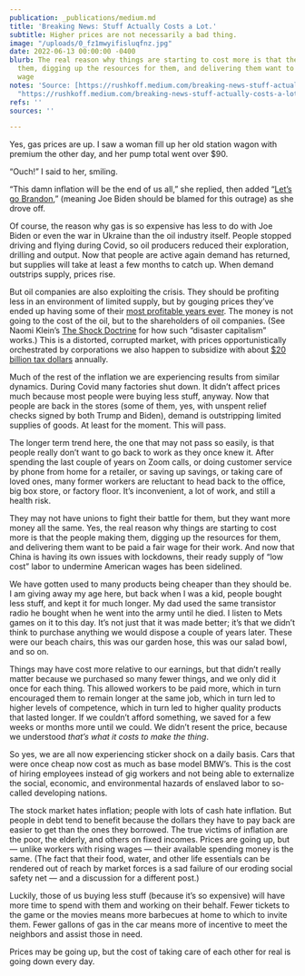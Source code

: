 ```yaml
---
publication: _publications/medium.md
title: 'Breaking News: Stuff Actually Costs a Lot.'
subtitle: Higher prices are not necessarily a bad thing.
image: "/uploads/0_fz1mwyifisluqfnz.jpg"
date: 2022-06-13 00:00:00 -0400
blurb: The real reason why things are starting to cost more is that the people making
  them, digging up the resources for them, and delivering them want to be paid a fair
  wage
notes: 'Source: [https://rushkoff.medium.com/breaking-news-stuff-actually-costs-a-lot-762743309e47](https://rushkoff.medium.com/breaking-news-stuff-actually-costs-a-lot-762743309e47
  "https://rushkoff.medium.com/breaking-news-stuff-actually-costs-a-lot-762743309e47")'
refs: ''
sources: ''

---
```

Yes, gas prices are up. I saw a woman fill up her old station wagon with premium the other day, and her pump total went over $90.

“Ouch!” I said to her, smiling.

“This damn inflation will be the end of us all,” she replied, then added “[Let’s go Brandon](https://en.wikipedia.org/wiki/Let%27s_Go_Brandon),” (meaning Joe Biden should be blamed for this outrage) as she drove off.

Of course, the reason why gas is so expensive has less to do with Joe Biden or even the war in Ukraine than the oil industry itself. People stopped driving and flying during Covid, so oil producers reduced their exploration, drilling and output. Now that people are active again demand has returned, but supplies will take at least a few months to catch up. When demand outstrips supply, prices rise.

But oil companies are also exploiting the crisis. They should be profiting less in an environment of limited supply, but by gouging prices they’ve ended up having some of their [most profitable years ever](https://www.usatoday.com/story/money/economy/2022/05/07/oil-company-record-profits-2022/9686761002/). The money is not going to the cost of the oil, but to the shareholders of oil companies. (See Naomi Klein’s [The Shock Doctrine](https://tsd.naomiklein.org/shock-doctrine.html) for how such “disaster capitalism” works.) This is a distorted, corrupted market, with prices opportunistically orchestrated by corporations we also happen to subsidize with about [$20 billion tax dollars](https://generation180.org/the-absurd-truth-about-fossil-fuel-subsidies/) annually.

Much of the rest of the inflation we are experiencing results from similar dynamics. During Covid many factories shut down. It didn’t affect prices much because most people were buying less stuff, anyway. Now that people are back in the stores (some of them, yes, with unspent relief checks signed by both Trump and Biden), demand is outstripping limited supplies of goods. At least for the moment. This will pass.

The longer term trend here, the one that may not pass so easily, is that people really don’t want to go back to work as they once knew it. After spending the last couple of years on Zoom calls, or doing customer service by phone from home for a retailer, or saving up savings, or taking care of loved ones, many former workers are reluctant to head back to the office, big box store, or factory floor. It’s inconvenient, a lot of work, and still a health risk.

They may not have unions to fight their battle for them, but they want more money all the same. Yes, the real reason why things are starting to cost more is that the people making them, digging up the resources for them, and delivering them want to be paid a fair wage for their work. And now that China is having its own issues with lockdowns, their ready supply of “low cost” labor to undermine American wages has been sidelined.

We have gotten used to many products being cheaper than they should be. I am giving away my age here, but back when I was a kid, people bought less stuff, and kept it for much longer. My dad used the same transistor radio he bought when he went into the army until he died. I listen to Mets games on it to this day. It’s not just that it was made better; it’s that we didn’t think to purchase anything we would dispose a couple of years later. These were our beach chairs, this was our garden hose, this was our salad bowl, and so on.

Things may have cost more relative to our earnings, but that didn’t really matter because we purchased so many fewer things, and we only did it once for each thing. This allowed workers to be paid more, which in turn encouraged them to remain longer at the same job, which in turn led to higher levels of competence, which in turn led to higher quality products that lasted longer. If we couldn’t afford something, we saved for a few weeks or months more until we could. We didn’t resent the price, because we understood _that’s what it costs to make the thing_.

So yes, we are all now experiencing sticker shock on a daily basis. Cars that were once cheap now cost as much as base model BMW’s. This is the cost of hiring employees instead of gig workers and not being able to externalize the social, economic, and environmental hazards of enslaved labor to so-called developing nations.

The stock market hates inflation; people with lots of cash hate inflation. But people in debt tend to benefit because the dollars they have to pay back are easier to get than the ones they borrowed. The true victims of inflation are the poor, the elderly, and others on fixed incomes. Prices are going up, but — unlike workers with rising wages — their available spending money is the same. (The fact that their food, water, and other life essentials can be rendered out of reach by market forces is a sad failure of our eroding social safety net — and a discussion for a different post.)

Luckily, those of us buying less stuff (because it’s so expensive) will have more time to spend with them and working on their behalf. Fewer tickets to the game or the movies means more barbecues at home to which to invite them. Fewer gallons of gas in the car means more of incentive to meet the neighbors and assist those in need.

Prices may be going up, but the cost of taking care of each other for real is going down every day.